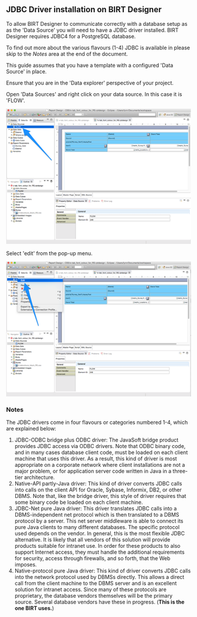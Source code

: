 ## JDBC Driver installation on BIRT Designer

To allow BIRT Designer to communicate correctly with a database setup as as the 'Data Source' you will need to have a JDBC driver installed.  BIRT Designer requires JDBC4 for a PostgreSQL database.

To find out more about the various flavours (1-4) JDBC is available in please skip to the *Notes* area at the end of the document.

This guide assumes that you have a template with a configured 'Data Source' in place.

Ensure that you are in the 'Data explorer' perspective of your project.

Open 'Data Sources' and right click on your data source.  In this case it is 'FLOW'.

![Select Data Source](https://raw.githubusercontent.com/akvo/akvo-reporting/master/Documentation/tutorials/JDBC_Driver_for_BIRT/img/10.png?raw=true "Data Source")

Select 'edit' from the pop-up menu.

![Edit](https://raw.githubusercontent.com/akvo/akvo-reporting/master/Documentation/tutorials/JDBC_Driver_for_BIRT/img/20.png?raw=true "edit")























### Notes

The JDBC drivers come in four flavours or categories numbered 1-4, which are explained below:

1.  JDBC-ODBC bridge plus ODBC driver: The JavaSoft bridge product provides JDBC access via ODBC drivers. Note that ODBC binary code, and in many cases database client code, must be loaded on each client machine that uses this driver. As a result, this kind of driver is most appropriate on a corporate network where client installations are not a major problem, or for application server code written in Java in a three-tier architecture.
2.  Native-API partly-Java driver: This kind of driver converts JDBC calls into calls on the client API for Oracle, Sybase, Informix, DB2, or other DBMS. Note that, like the bridge driver, this style of driver requires that some binary code be loaded on each client machine.
3.  JDBC-Net pure Java driver: This driver translates JDBC calls into a DBMS-independent net protocol which is then translated to a DBMS protocol by a server. This net server middleware is able to connect its pure Java clients to many different databases. The specific protocol used depends on the vendor. In general, this is the most flexible JDBC alternative. It is likely that all vendors of this solution will provide products suitable for intranet use. In order for these products to also support Internet access, they must handle the additional requirements for security, access through firewalls, and so forth, that the Web imposes.
4.  Native-protocol pure Java driver: This kind of driver converts JDBC calls into the network protocol used by DBMSs directly. This allows a direct call from the client machine to the DBMS server and is an excellent solution for intranet access. Since many of these protocols are proprietary, the database vendors themselves will be the primary source. Several database vendors have these in progress. (**This is the one BIRT uses.**)

